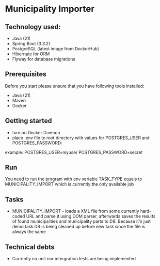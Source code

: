 # Municipality Importer

## Technology used:
- Java (21)
- Spring Boot (3.3.2)
- PostgreSQL (latest image from DockerHub)
- Hibernate for ORM
- Flyway for database migrations

## Prerequisites
Before you start please ensure that you have following tools installed:
- Java (21)
- Maven
- Docker
## Getting started
-  turn on Docker Daemon
-  place .env file to root directory with values for POSTGRES_USER and POSTGRES_PASSWORD:

example:
POSTGRES_USER=myuser
POSTGRES_PASSWORD=secret


## Run
You need to run the program with env variable TASK_TYPE equals to MUNICIPALITY_IMPORT which is currently the only available job

## Tasks 
- MUNICIPALITY_IMPORT - loads a XML file from some currently hard-coded URL and parse it using DOM parser, afterwards saves the results of found municipalities and municipality parts to DB. Because it's just demo task DB is being cleaned up before new task since the file is always the same

## Technical debts
- Currently no unit nor intergration tests are being implemented






